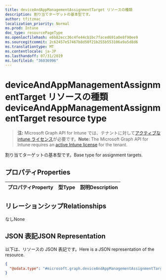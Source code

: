 ```yaml
---
title: deviceAndAppManagementAssignmentTarget リソースの種類
description: 割り当てターゲットの基本型です。
author: tfitzmac
localization_priority: Normal
ms.prod: Intune
doc_type: resourcePageType
ms.openlocfilehash: e6b82ecc36c4fe44cb1bc7faced691a0e8f90ee9
ms.sourcegitcommit: 2c62457e57467b8d50f21b255b553106a9a5d8d6
ms.translationtype: MT
ms.contentlocale: ja-JP
ms.lasthandoff: 07/31/2019
ms.locfileid: "36036996"
---
```

# <a name="deviceandappmanagementassignmenttarget-resource-type"></a><span data-ttu-id="ce230-103">deviceAndAppManagementAssignmentTarget リソースの種類</span><span class="sxs-lookup"><span data-stu-id="ce230-103">deviceAndAppManagementAssignmentTarget resource type</span></span>

> <span data-ttu-id="ce230-104">**注:** Microsoft Graph API for Intune では、テナントに対して[アクティブな intune ライセンス](https://go.microsoft.com/fwlink/?linkid=839381)が必要です。</span><span class="sxs-lookup"><span data-stu-id="ce230-104">**Note:** The Microsoft Graph API for Intune requires an [active Intune license](https://go.microsoft.com/fwlink/?linkid=839381) for the tenant.</span></span>

<span data-ttu-id="ce230-105">割り当てターゲットの基本型です。</span><span class="sxs-lookup"><span data-stu-id="ce230-105">Base type for assignment targets.</span></span>

## <a name="properties"></a><span data-ttu-id="ce230-106">プロパティ</span><span class="sxs-lookup"><span data-stu-id="ce230-106">Properties</span></span>
|<span data-ttu-id="ce230-107">プロパティ</span><span class="sxs-lookup"><span data-stu-id="ce230-107">Property</span></span>|<span data-ttu-id="ce230-108">型</span><span class="sxs-lookup"><span data-stu-id="ce230-108">Type</span></span>|<span data-ttu-id="ce230-109">説明</span><span class="sxs-lookup"><span data-stu-id="ce230-109">Description</span></span>|
|:---|:---|:---|

## <a name="relationships"></a><span data-ttu-id="ce230-110">リレーションシップ</span><span class="sxs-lookup"><span data-stu-id="ce230-110">Relationships</span></span>
<span data-ttu-id="ce230-111">なし</span><span class="sxs-lookup"><span data-stu-id="ce230-111">None</span></span>

## <a name="json-representation"></a><span data-ttu-id="ce230-112">JSON 表記</span><span class="sxs-lookup"><span data-stu-id="ce230-112">JSON Representation</span></span>
<span data-ttu-id="ce230-113">以下は、リソースの JSON 表記です。</span><span class="sxs-lookup"><span data-stu-id="ce230-113">Here is a JSON representation of the resource.</span></span>
<!-- {
  "blockType": "resource",
  "@odata.type": "microsoft.graph.deviceAndAppManagementAssignmentTarget"
}
-->
``` json
{
  "@odata.type": "#microsoft.graph.deviceAndAppManagementAssignmentTarget"
}
```



